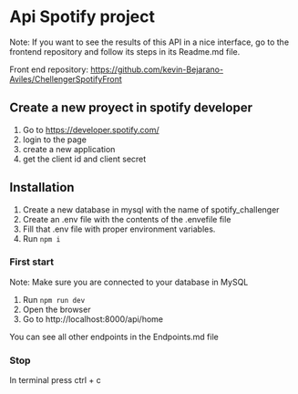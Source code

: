 # Api Spotify project 

Note: If you want to see the results of this API in a nice interface, go to the frontend repository and follow its steps in its Readme.md file.

Front end repository: https://github.com/kevin-Bejarano-Aviles/ChellengerSpotifyFront

## Create a new proyect in spotify developer

1. Go to https://developer.spotify.com/
2. login to the page
3. create a new application
4. get the client id and client secret

## Installation 

1. Create a new database in mysql with the name of spotify_challenger
2. Create an .env file with the contents of the .envefile file
3. Fill that .env file with proper environment variables.
3. Run ```npm i```


### First start 

Note: Make sure you are connected to your database in MySQL

1. Run ```npm run dev```
2. Open the browser 
3. Go to http://localhost:8000/api/home

You can see all other endpoints in the Endpoints.md file

### Stop 
In terminal press ctrl + c